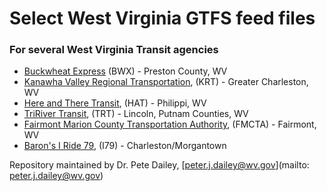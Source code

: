 # Select West Virginia GTFS feed files
### For several West Virginia Transit agencies

+ [Buckwheat Express](https://github.com/drPeteD/gtfs_feed_files/tree/master/bwx) (BWX) - Preston County, WV
+ [Kanawha Valley Regional Transportation](https://github.com/drPeteD/gtfs_feed_files/tree/master/krt/gtfs), (KRT) - Greater Charleston, WV
+ [Here and There Transit](https://github.com/drPeteD/gtfs_feed_files/tree/master/hat/gtfs), (HAT) - Philippi, WV
+ [TriRiver Transit](https://github.com/drPeteD/gtfs_feed_files/tree/master/trt), (TRT) - Lincoln, Putnam Counties, WV
+ [Fairmont Marion County Transportation Authority](https://github.com/drPeteD/gtfs_feed_files/tree/master/fmcta), (FMCTA) - Fairmont, WV
+ [Baron's I Ride 79](https://github.com/drPeteD/gtfs_feed_files/blob/master/I79/gtfs/), (I79) - Charleston/Morgantown

Repository maintained by Dr. Pete Dailey, [peter.j.dailey@wv.gov](mailto: peter.j.dailey@wv.gov)
